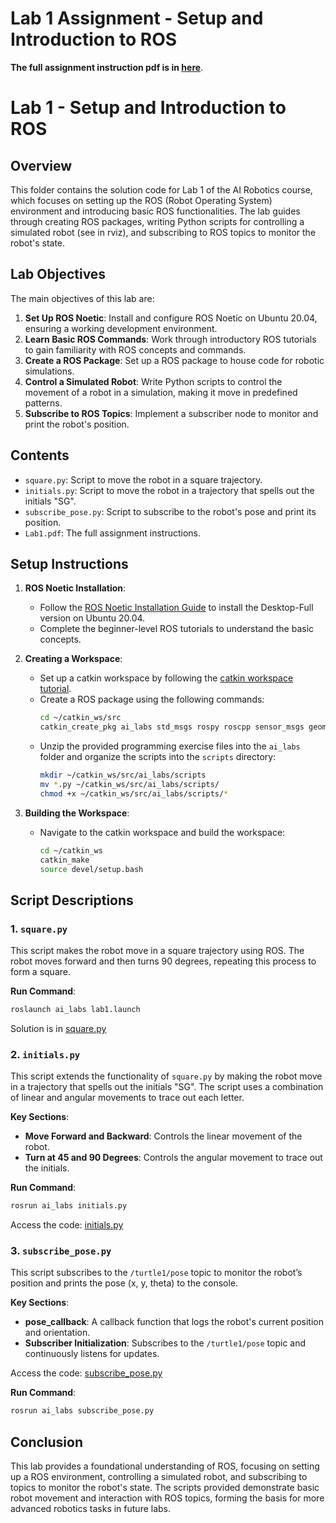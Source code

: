 # Lab 1 Assignment - Setup and Introduction to ROS

**The full assignment instruction pdf is in [here](docs/Lab1.pdf)**.

# Lab 1 - Setup and Introduction to ROS

## Overview

This folder contains the solution code for Lab 1 of the AI Robotics course, which focuses on setting up the ROS (Robot Operating System) environment and introducing basic ROS functionalities. The lab guides through creating ROS packages, writing Python scripts for controlling a simulated robot (see in rviz), and subscribing to ROS topics to monitor the robot's state.

## Lab Objectives

The main objectives of this lab are:
1. **Set Up ROS Noetic**: Install and configure ROS Noetic on Ubuntu 20.04, ensuring a working development environment.
2. **Learn Basic ROS Commands**: Work through introductory ROS tutorials to gain familiarity with ROS concepts and commands.
3. **Create a ROS Package**: Set up a ROS package to house code for robotic simulations.
4. **Control a Simulated Robot**: Write Python scripts to control the movement of a robot in a simulation, making it move in predefined patterns.
5. **Subscribe to ROS Topics**: Implement a subscriber node to monitor and print the robot's position.

## Contents

- `square.py`: Script to move the robot in a square trajectory.
- `initials.py`: Script to move the robot in a trajectory that spells out the initials "SG".
- `subscribe_pose.py`: Script to subscribe to the robot's pose and print its position.
- `Lab1.pdf`: The full assignment instructions.

## Setup Instructions

1. **ROS Noetic Installation**:
   - Follow the [ROS Noetic Installation Guide](http://wiki.ros.org/noetic/Installation/Ubuntu) to install the Desktop-Full version on Ubuntu 20.04.
   - Complete the beginner-level ROS tutorials to understand the basic concepts.

2. **Creating a Workspace**:
   - Set up a catkin workspace by following the [catkin workspace tutorial](http://wiki.ros.org/catkin/Tutorials/create_a_workspace).
   - Create a ROS package using the following commands:
     ```bash
     cd ~/catkin_ws/src
     catkin_create_pkg ai_labs std_msgs rospy roscpp sensor_msgs geometry_msgs
     ```
   - Unzip the provided programming exercise files into the `ai_labs` folder and organize the scripts into the `scripts` directory:
     ```bash
     mkdir ~/catkin_ws/src/ai_labs/scripts
     mv *.py ~/catkin_ws/src/ai_labs/scripts/
     chmod +x ~/catkin_ws/src/ai_labs/scripts/*
     ```

3. **Building the Workspace**:
   - Navigate to the catkin workspace and build the workspace:
     ```bash
     cd ~/catkin_ws
     catkin_make
     source devel/setup.bash
     ```

## Script Descriptions

### 1. `square.py`

This script makes the robot move in a square trajectory using ROS. The robot moves forward and then turns 90 degrees, repeating this process to form a square.

**Run Command**:
```bash
roslaunch ai_labs lab1.launch
```

Solution is in [square.py](ai_labs/scripts/square.py)

### 2. `initials.py`

This script extends the functionality of `square.py` by making the robot move in a trajectory that spells out the initials "SG". The script uses a combination of linear and angular movements to trace out each letter.

**Key Sections**:
- **Move Forward and Backward**: Controls the linear movement of the robot.
- **Turn at 45 and 90 Degrees**: Controls the angular movement to trace out the initials.

**Run Command**:
```bash
rosrun ai_labs initials.py
```

Access the code: [initials.py](ai_labs/scripts/initials.py)

### 3. `subscribe_pose.py`

This script subscribes to the `/turtle1/pose` topic to monitor the robot’s position and prints the pose (x, y, theta) to the console.

**Key Sections**:
- **pose_callback**: A callback function that logs the robot's current position and orientation.
- **Subscriber Initialization**: Subscribes to the `/turtle1/pose` topic and continuously listens for updates.

Access the code: [subscribe_pose.py](ai_labs/scripts/subscribe_pose.py) 

**Run Command**:
```bash
rosrun ai_labs subscribe_pose.py
```

## Conclusion

This lab provides a foundational understanding of ROS, focusing on setting up a ROS environment, controlling a simulated robot, and subscribing to topics to monitor the robot's state. The scripts provided demonstrate basic robot movement and interaction with ROS topics, forming the basis for more advanced robotics tasks in future labs.